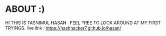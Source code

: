 # ABOUT :)
HI THIS IS TASNIMUL HASAN . FEEL FREE TO LOOK AROUND AT MY FIRST TRYINGS. 
live link : https://hashhacker7.github.io/hasan/
